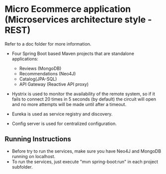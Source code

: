 # Micro Ecommerce application (Microservices architecture style - REST)

Refer to a doc folder for more information.

- Four Spring Boot based Maven projects that are standalone applications:
   - Reviews (MongoDB)
   - Recommendations (Neo4J)
   - Catalog(JPA-SQL)
   - API Gateway (Reactive API proxy)


- Hystrix is used to monitor the availability of the remote system, so if it fails to connect 20 times in 5 seconds (by default) the circuit will open and no more attempts will be made until after a timeout.
- Eureka is used as service registry and discovery.
- Config server is used for centralized configuration.


## Running Instructions
- Before try to run the services, make sure you have Neo4J and MongoDB running on localhost.
- To run the services, just execute "mvn spring-boot:run" in each project subfolder.